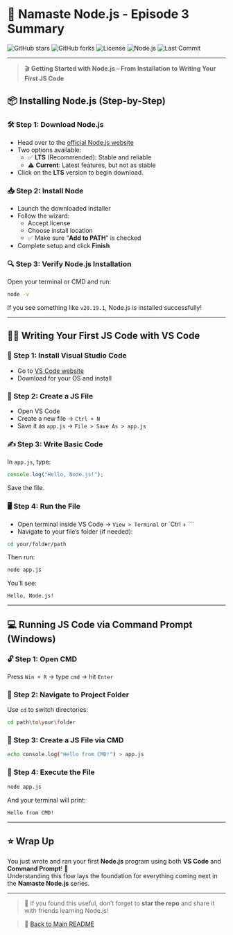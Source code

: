 # 🚀 Namaste Node.js - Episode 3 Summary




![GitHub stars](https://img.shields.io/github/stars/HarshilTandel/NamasteNodeJs?style=social)
![GitHub forks](https://img.shields.io/github/forks/HarshilTandel/NamasteNodeJs?style=social)
![License](https://img.shields.io/github/license/HarshilTandel/NamasteNodeJs)
![Node.js](https://img.shields.io/badge/node.js-18.x-brightgreen)
![Last Commit](https://img.shields.io/github/last-commit/HarshilTandel/NamasteNodeJs)

---
> 🎬 **Getting Started with Node.js – From Installation to Writing Your First JS Code**

## 📦 Installing Node.js (Step-by-Step)

### 🛠️ Step 1: Download Node.js

- Head over to the [official Node.js website](https://nodejs.org/)
- Two options available:
  - ✅ **LTS** (Recommended): Stable and reliable
  - ⚠️ **Current**: Latest features, but not as stable
- Click on the **LTS** version to begin download.

### 📥 Step 2: Install Node

- Launch the downloaded installer
- Follow the wizard:
  - Accept license
  - Choose install location
  - ✅ Make sure “**Add to PATH**” is checked
- Complete setup and click **Finish**

### 🔍 Step 3: Verify Node.js Installation

Open your terminal or CMD and run:

```bash
node -v
```

If you see something like `v20.19.1`, Node.js is installed successfully!

---

## 🧑‍💻 Writing Your First JS Code with VS Code

### 🧰 Step 1: Install Visual Studio Code

- Go to [VS Code website](https://code.visualstudio.com/)
- Download for your OS and install

### 📂 Step 2: Create a JS File

- Open VS Code
- Create a new file → `Ctrl + N`
- Save it as `app.js` → `File > Save As > app.js`

### ✍️ Step 3: Write Basic Code

In `app.js`, type:

```javascript
console.log("Hello, Node.js!");
```

Save the file.

### 🖥️ Step 4: Run the File

- Open terminal inside VS Code → `View > Terminal` or `Ctrl + ```
- Navigate to your file’s folder (if needed):

```bash
cd your/folder/path
```

Then run:

```bash
node app.js
```

You’ll see:

```
Hello, Node.js!
```

---

## 💻 Running JS Code via Command Prompt (Windows)

### 🔓 Step 1: Open CMD

Press `Win + R` → type `cmd` → hit `Enter`

### 📁 Step 2: Navigate to Project Folder

Use `cd` to switch directories:

```bash
cd path\to\your\folder
```

### 📄 Step 3: Create a JS File via CMD

```bash
echo console.log("Hello from CMD!") > app.js
```

### 🧪 Step 4: Execute the File

```bash
node app.js
```

And your terminal will print:

```
Hello from CMD!
```

---

## ⭐ Wrap Up

You just wrote and ran your first **Node.js** program using both **VS Code** and **Command Prompt**! 🎉  
Understanding this flow lays the foundation for everything coming next in the **Namaste Node.js** series.

---

> 📌 If you found this useful, don’t forget to **star the repo** and share it with friends learning Node.js!

> 🔗 [Back to Main README](./README.md)
